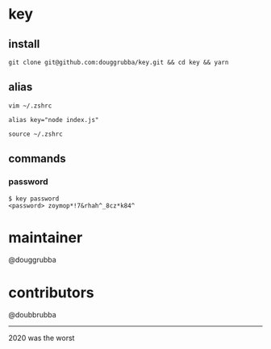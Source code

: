 # key

## install

`git clone git@github.com:douggrubba/key.git && cd key && yarn`

## alias

```
vim ~/.zshrc
```

```
alias key="node index.js"
```

```
source ~/.zshrc
```

## commands

### password

```
$ key password
<password> zoymop*!7&rhah^_8cz*k84^
```

# maintainer

@douggrubba

# contributors

@doubbrubba

---

2020 was the worst
